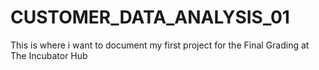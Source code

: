 # CUSTOMER_DATA_ANALYSIS_01
This is where i want to document my first project for the Final Grading at The Incubator Hub
